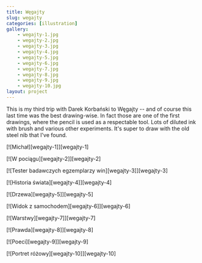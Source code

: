 ```yaml
---
title: Węgajty
slug: wegajty
categories: [illustration]
gallery:
    - wegajty-1.jpg
    - wegajty-2.jpg
    - wegajty-3.jpg
    - wegajty-4.jpg
    - wegajty-5.jpg
    - wegajty-6.jpg
    - wegajty-7.jpg
    - wegajty-8.jpg
    - wegajty-9.jpg
    - wegajty-10.jpg
layout: project
---
```


This is my third trip with Darek Korbański to Węgajty -- and of course this last time was the best drawing-wise. In fact those are one of the first drawings, where the pencil is used as a respectable tool. Lots of diluted ink with brush and various other experiments. It's super to draw with the old steel nib that I've found.

[![Michał][wegajty-1]][wegajty-1]

[![W pociągu][wegajty-2]][wegajty-2]

[![Tester badawczych egzemplarzy win][wegajty-3]][wegajty-3]

[![Historia świata][wegajty-4]][wegajty-4]

[![Drzewa][wegajty-5]][wegajty-5]

[![Widok z samochodem][wegajty-6]][wegajty-6]

[![Warstwy][wegajty-7]][wegajty-7]

[![Prawda][wegajty-8]][wegajty-8]

[![Poeci][wegajty-9]][wegajty-9]

[![Portret różowy][wegajty-10]][wegajty-10]
